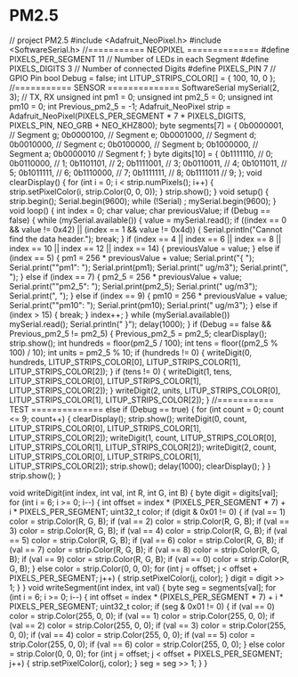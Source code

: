 # PM2.5
// project PM2.5
#include <Adafruit_NeoPixel.h>
#include <SoftwareSerial.h>
//=========== NEOPIXEL ==============
#define PIXELS_PER_SEGMENT 11  // Number of LEDs in each Segment
#define PIXELS_DIGITS 3        // Number of connected Digits
#define PIXELS_PIN 7           // GPIO Pin
bool Debug = false;
int LITUP_STRIPS_COLOR[] = { 100, 10, 0 };
//=========== SENSOR ==============
SoftwareSerial mySerial(2, 3);  // TX, RX
unsigned int pm1 = 0;
unsigned int pm2_5 = 0;
unsigned int pm10 = 0;
int Previous_pm2_5 = -1;
Adafruit_NeoPixel strip = Adafruit_NeoPixel(PIXELS_PER_SEGMENT * 7 * PIXELS_DIGITS, PIXELS_PIN, NEO_GRB + NEO_KHZ800);
byte segments[7] = {
  0b0000001,  // Segment g;
  0b0000100,  // Segment e;
  0b0001000,  // Segment d;
  0b0010000,  // Segment c;
  0b0100000,  // Segment b;
  0b1000000,  // Segment a;
  0b0000010   // Segment f;
}
byte digits[10] = {
  0b1111110,  // 0;
  0b0110000,  // 1;
  0b1101101,  // 2;
  0b1111001,  // 3;
  0b0110011,  // 4;
  0b1011011,  // 5;
  0b1011111,  // 6;
  0b1110000,  // 7;
  0b1111111,  // 8;
  0b1111011   // 9;
};
void clearDisplay() {
  for (int i = 0; i < strip.numPixels(); i++) {
    strip.setPixelColor(i, strip.Color(0, 0, 0));
 }
  strip.show();
}
void setup() {
  strip.begin();
  Serial.begin(9600);
  while (!Serial) ;
  mySerial.begin(9600);
}
void loop() {
  int index = 0;
  char value;
  char previousValue;
  if (Debug == false) {
    while (mySerial.available()) {
      value = mySerial.read();
      if ((index == 0 && value != 0x42) || (index == 1 && value != 0x4d)) {
        Serial.println("Cannot find the data header.");
        break;
      }
      if (index == 4 || index == 6 || index == 8 || index == 10 || index == 12 || index == 14) {
        previousValue = value;
      } 
else if (index == 5) {
        pm1 = 256 * previousValue + value;
        Serial.print("{ ");
        Serial.print("\"pm1\": ");
        Serial.print(pm1);
        Serial.print(" ug/m3");
        Serial.print(", ");
      }
 else if (index == 7) {
        pm2_5 = 256 * previousValue + value;
        Serial.print("\"pm2_5\": ");
        Serial.print(pm2_5);
        Serial.print(" ug/m3");
        Serial.print(", ");
      } 
else if (index == 9) {
        pm10 = 256 * previousValue + value;
        Serial.print("\"pm10\": ");
        Serial.print(pm10);
        Serial.print(" ug/m3");
      } else if (index > 15) {
        break;
      }
      index++;
    }
    while (mySerial.available()) mySerial.read();
    Serial.println(" }");
    delay(1000);
  }
  if (Debug == false && Previous_pm2_5 != pm2_5) {
    Previous_pm2_5 = pm2_5;
    clearDisplay();
    strip.show();
    int hundreds = floor(pm2_5 / 100);
    int tens = floor((pm2_5 % 100) / 10);
    int units = pm2_5 % 10;
    if (hundreds != 0) {
      writeDigit(0, hundreds, LITUP_STRIPS_COLOR[0], LITUP_STRIPS_COLOR[1], LITUP_STRIPS_COLOR[2]);
    }
    if (tens != 0) {
      writeDigit(1, tens, LITUP_STRIPS_COLOR[0], LITUP_STRIPS_COLOR[1], LITUP_STRIPS_COLOR[2]);
    }
    writeDigit(2, units, LITUP_STRIPS_COLOR[0], LITUP_STRIPS_COLOR[1], LITUP_STRIPS_COLOR[2]);
  }
  //=========== TEST ==============
  else if (Debug == true) {
    for (int count = 0; count <= 9; count++) {
      clearDisplay();
      strip.show();
      writeDigit(0, count, LITUP_STRIPS_COLOR[0], LITUP_STRIPS_COLOR[1], LITUP_STRIPS_COLOR[2]);
      writeDigit(1, count, LITUP_STRIPS_COLOR[0], LITUP_STRIPS_COLOR[1], LITUP_STRIPS_COLOR[2]);
      writeDigit(2, count, LITUP_STRIPS_COLOR[0], LITUP_STRIPS_COLOR[1], LITUP_STRIPS_COLOR[2]);
      strip.show();
      delay(1000);
      clearDisplay();
    }
  }
  strip.show();
}

void writeDigit(int index, int val, int R, int G, int B) {
  byte digit = digits[val];
  for (int i = 6; i >= 0; i--) {
    int offset = index * (PIXELS_PER_SEGMENT * 7) + i * PIXELS_PER_SEGMENT;
    uint32_t color;
    if (digit & 0x01 != 0) {
      if (val == 1) color = strip.Color(R, G, B);
      if (val == 2) color = strip.Color(R, G, B);
      if (val == 3) color = strip.Color(R, G, B);
      if (val == 4) color = strip.Color(R, G, B);
      if (val == 5) color = strip.Color(R, G, B);
      if (val == 6) color = strip.Color(R, G, B);
      if (val == 7) color = strip.Color(R, G, B);
      if (val == 8) color = strip.Color(R, G, B);
      if (val == 9) color = strip.Color(R, G, B);
      if (val == 0) color = strip.Color(R, G, B);
    } else
      color = strip.Color(0, 0, 0);
    for (int j = offset; j < offset + PIXELS_PER_SEGMENT; j++) {
      strip.setPixelColor(j, color);
    }
    digit = digit >> 1;
  }
}
void writeSegment(int index, int val) {
  byte seg = segments[val];
  for (int i = 6; i >= 0; i--) {
    int offset = index * (PIXELS_PER_SEGMENT * 7) + i * PIXELS_PER_SEGMENT;
    uint32_t color;
    if (seg & 0x01 != 0) {
      if (val == 0) color = strip.Color(255, 0, 0);
      if (val == 1) color = strip.Color(255, 0, 0);
      if (val == 2) color = strip.Color(255, 0, 0);
      if (val == 3) color = strip.Color(255, 0, 0);
      if (val == 4) color = strip.Color(255, 0, 0);
      if (val == 5) color = strip.Color(255, 0, 0);
      if (val == 6) color = strip.Color(255, 0, 0);
    } else
      color = strip.Color(0, 0, 0);
    for (int j = offset; j < offset + PIXELS_PER_SEGMENT; j++) {
      strip.setPixelColor(j, color);
    }
    seg = seg >> 1;
  }
}
